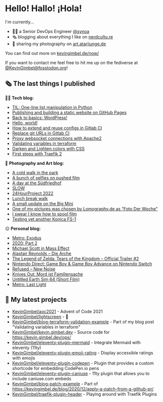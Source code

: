 # Hello! Hallo! ¡Hola!

I'm currently...
- 👨‍💻 a Senior DevOps Engineer [@synoa](https://synoa.de)
- 🗞 blogging about everything I like on [nerdcultu.re](https://nerdcultu.re)
- 📸 sharing my photography on [art.atarijunge.de](https://art.atarijunge.de)

You can find out more on [kevingimbel.de/now/](https://kevingimbel.de/now/)

If you want to contact me feel free to hit me up on the fediverse at [@KevinGimbel@fosstodon.org](https://fosstodon.org/@KevinGimbel)!

## 🗞 The last things I published

🧑‍💻 **Tech blog:**

- [TIL: One-line list manipulation in Python](https://kevingimbel.de/blog/2023/01/til-one-line-list-manipulation-in-python/)
- [Publishing and building a static website on GitHub Pages](https://kevingimbel.de/blog/2022/12/publishing-and-building-a-static-website-on-github-pages/)
- [Back to basics: WordPress!](https://kevingimbel.de/blog/2022/11/back-to-basics-wordpress/)
- [Hello, world!](https://kevingimbel.de/blog/2022/11/hello-world/)
- [How to extend and reuse configs in Gitlab CI](https://kevingimbel.de/blog/2022/11/how-to-extend-and-reuse-configs-in-gitlab-ci/)
- [Replace git URLs in Gitlab CI](https://kevingimbel.de/blog/2021/12/replace-git-urls-in-gitlab-ci/)
- [Proxy websocket connections with Apache2](https://kevingimbel.de/blog/2021/06/proxy-websocket-connections-with-apache2/)
- [Validating variables in terraform](https://kevingimbel.de/blog/2021/06/validating-variables-in-terraform/)
- [Darken and Lighten colors with CSS](https://kevingimbel.de/blog/2021/06/darken-and-lighten-colors-with-css/)
- [First steps with Traefik 2](https://kevingimbel.de/blog/2021/05/first-steps-with-traefik-2/)

📸 **Photography and Art blog:**

- [A cold walk in the park](https://art.atarijunge.de/2022/12/a-cold-walk-in-the-park/)
- [A bunch of selfies on pushed film](https://art.atarijunge.de/2022/12/a-bunch-of-selfies-on-pushed-film/)
- [A day at the Südfriedhof](https://art.atarijunge.de/2022/12/a-day-at-the-sudfriedhof/)
- [SLOW](https://art.atarijunge.de/2022/11/slow/)
- [24HourProject 2022](https://art.atarijunge.de/2022/09/24hourproject-2022/)
- [Lunch break walk](https://art.atarijunge.de/2022/06/lunch-break-walk/)
- [A small update on the Big Mini](https://art.atarijunge.de/2022/06/a-small-update-on-the-big-mini/)
- [One of my pictures was chosen by Lomography.de as “Foto Der Woche”](https://art.atarijunge.de/2022/05/one-of-my-pictures-was-chosen-by-lomography-de-as-foto-der-woche/)
- [I swear I know how to spool film](https://art.atarijunge.de/2022/05/i-swear-i-know-how-to-spool-film/)
- [Testing yet another Konica FS-1](https://art.atarijunge.de/2022/05/testing-yet-another-konica-fs-1/)

😌 **Personal blog:**

- [Metro: Exodus](https://nerdcultu.re/2023/02/16/metro-exodus/)
- [2020: Part 2](https://nerdcultu.re/2023/02/16/2020-part-2/)
- [Michael Scott in Mass Effect](https://nerdcultu.re/2023/02/15/michael-scott-in-mass-effect/)
- [Alastair Reynolds – Die Arche](https://nerdcultu.re/2023/02/15/alastair-reynolds-die-arche/)
- [The Legend of Zelda: Tears of the Kingdom – Official Trailer #2](https://nerdcultu.re/2023/02/09/the-legend-of-zelda-tears-of-the-kingdom-official-trailer-2/)
- [Nintendo Direct: Game Boy &amp; Game Boy Advance on Nintendo Switch](https://nerdcultu.re/2023/02/09/nintendo-direct-game-boy-game-boy-advance-on-nintendo-switch/)
- [Refused – New Noise](https://nerdcultu.re/2023/02/01/refused-new-noise/)
- [Knives Out: Mord ist Familiensache](https://nerdcultu.re/2023/01/30/knives-out-mord-ist-familiensache/)
- [Untitled Earth Sim 64 (Short Film)](https://nerdcultu.re/2023/01/24/untitled-earth-sim-64-short-film/)
- [Metro: Last Light](https://nerdcultu.re/2023/01/15/metro-last-light/)

## 🌱 My latest projects

- [KevinGimbel/aoc2021](https://github.com/KevinGimbel/aoc2021) - Advent of Code 2021
- [KevinGimbel/lightscreen](https://github.com/KevinGimbel/lightscreen) - 🤷
- [KevinGimbel/blog-terraform-validation-example](https://github.com/KevinGimbel/blog-terraform-validation-example) - Part of my blog post &#34;Validating variables in terraform&#34;
- [KevinGimbel/kevin.gimbel.dev](https://github.com/KevinGimbel/kevin.gimbel.dev) - Source code for https://kevin.gimbel.dev/ops/
- [KevinGimbel/eleventy-plugin-mermaid](https://github.com/KevinGimbel/eleventy-plugin-mermaid) - Integrate Mermaid with eleventy (11ty)
- [KevinGimbel/eleventy-plugin-emoji-rating](https://github.com/KevinGimbel/eleventy-plugin-emoji-rating) - Display accessible ratings with emojis
- [KevinGimbel/eleventy-plugin-codepen](https://github.com/KevinGimbel/eleventy-plugin-codepen) - Plugin that provides a custom shortcode for embedding CodePen.io pens
- [KevinGimbel/eleventy-plugin-caniuse](https://github.com/KevinGimbel/eleventy-plugin-caniuse) - 11ty plugin that allows you to include caniuse.com embeds
- [KevinGimbel/blog-patch-example](https://github.com/KevinGimbel/blog-patch-example) - Part of https://kevingimbel.de/blog/2020/12/apply-a-patch-from-a-github-pr/
- [KevinGimbel/traefik-plugin-header](https://github.com/KevinGimbel/traefik-plugin-header) - Playing around with Traefik Plugins


